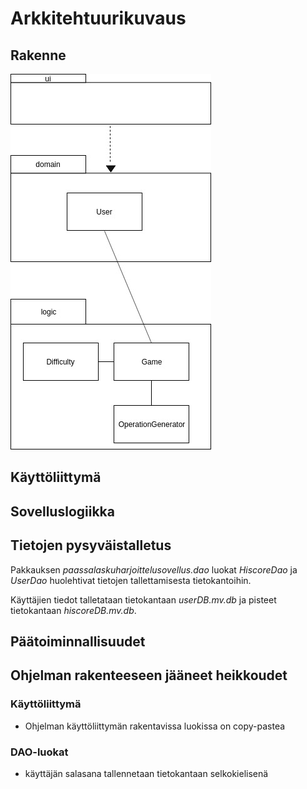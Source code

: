 # Arkkitehtuurikuvaus
## Rakenne
![](https://github.com/vilsuo/ot-harjoitustyo/blob/master/dokumentointi/kuvat/kaavio.jpg)

## Käyttöliittymä

## Sovelluslogiikka

## Tietojen pysyväistalletus
Pakkauksen *paassalaskuharjoittelusovellus.dao* luokat *HiscoreDao* ja *UserDao* huolehtivat tietojen tallettamisesta tietokantoihin.

Käyttäjien tiedot talletataan tietokantaan *userDB.mv.db* ja pisteet tietokantaan *hiscoreDB.mv.db*.

## Päätoiminnallisuudet

## Ohjelman rakenteeseen jääneet heikkoudet
### Käyttöliittymä
- Ohjelman käyttöliittymän rakentavissa luokissa on copy-pastea
### DAO-luokat
- käyttäjän salasana tallennetaan tietokantaan selkokielisenä
